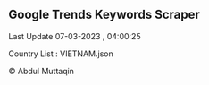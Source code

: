 

## Google Trends Keywords Scraper 
 
Last Update 07-03-2023 , 04:00:25

Country List :
VIETNAM.json



© Abdul Muttaqin 
